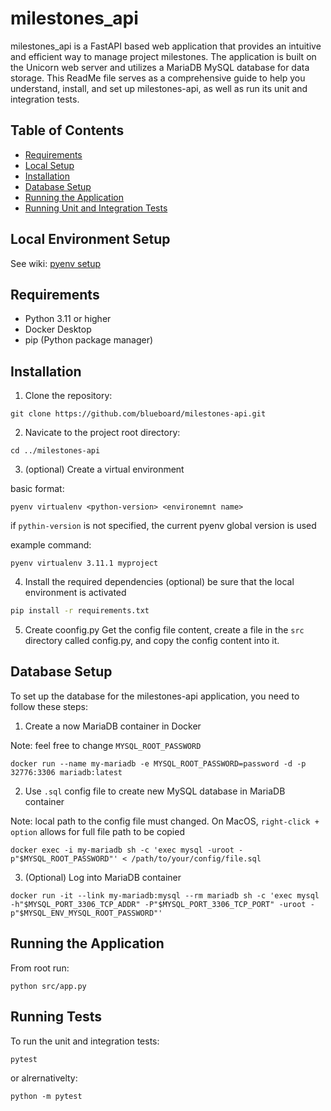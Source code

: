 # milestones_api

milestones_api is a FastAPI based web application that provides an intuitive and efficient way to manage project milestones. The application is built on the Unicorn web server and utilizes a MariaDB MySQL database for data storage. This ReadMe file serves as a comprehensive guide to help you understand, install, and set up milestones-api, as well as run its unit and integration tests.

## Table of Contents

- [Requirements](#requirements)
- [Local Setup](#local-environment-setup)
- [Installation](#installation)
- [Database Setup](#database-setup)
- [Running the Application](#running-the-application)
- [Running Unit and Integration Tests](#running-tests)

## Local Environment Setup

See wiki: [pyenv setup](https://github.com/blueboard/milestones-api/wiki/MacOS-Local-Development-Setup)

## Requirements

- Python 3.11 or higher
- Docker Desktop
- pip (Python package manager)


## Installation

1. Clone the repository:
```
git clone https://github.com/blueboard/milestones-api.git
```
2. Navicate to the project root directory:
```
cd ../milestones-api
```

3. (optional) Create a virtual environment

basic format:
```
pyenv virtualenv <python-version> <environemnt name>
```
if `pythin-version` is not specified, the current pyenv global version is used

example command:
```
pyenv virtualenv 3.11.1 myproject
```

4. Install the required dependencies
(optional) be sure that the local environment is activated

```bash
pip install -r requirements.txt
```

5. Create coonfig.py
Get the config file content, create a file in the `src` directory called config.py, and copy the config content into it.


## Database Setup

To set up the database for the milestones-api application, you need to follow these steps:

1. Create a now MariaDB container in Docker

Note: feel free to change `MYSQL_ROOT_PASSWORD`
```
docker run --name my-mariadb -e MYSQL_ROOT_PASSWORD=password -d -p 32776:3306 mariadb:latest
```

2. Use `.sql` config file to create new MySQL database in MariaDB container

Note: local path to the config file must changed. On MacOS, `right-click + option` allows for full file path to be copied
```
docker exec -i my-mariadb sh -c 'exec mysql -uroot -p"$MYSQL_ROOT_PASSWORD"' < /path/to/your/config/file.sql
```

3. (Optional) Log into MariaDB container
```
docker run -it --link my-mariadb:mysql --rm mariadb sh -c 'exec mysql -h"$MYSQL_PORT_3306_TCP_ADDR" -P"$MYSQL_PORT_3306_TCP_PORT" -uroot -p"$MYSQL_ENV_MYSQL_ROOT_PASSWORD"'
```

## Running the Application

From root run:
```
python src/app.py
```

## Running Tests

To run the unit and integration tests:
```
pytest
```

or alrernativelty:
```
python -m pytest
```
